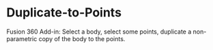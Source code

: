 # Duplicate-to-Points
Fusion 360 Add-in: Select a body, select some points, duplicate a non-parametric copy of the body to the points.
